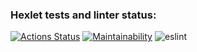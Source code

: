 ### Hexlet tests and linter status:
[![Actions Status](https://github.com/zakharovdm/frontend-project-lvl1/workflows/hexlet-check/badge.svg)](https://github.com/zakharovdm/frontend-project-lvl1/actions)
[![Maintainability](https://api.codeclimate.com/v1/badges/a99a88d28ad37a79dbf6/maintainability)](https://codeclimate.com/github/codeclimate/codeclimate/maintainability)
![eslint](https://github.com/zakharovdm/frontend-project-lvl1/actions/workflows/hexlet-check.yml/badge.svg)